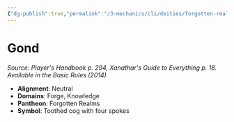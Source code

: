 ```yaml
---
{"dg-publish":true,"permalink":"/3-mechanics/cli/deities/forgotten-realms-gond/","tags":["ttrpg-cli/compendium/src/5e/phb","ttrpg-cli/deity/forgotten-realms","ttrpg-cli/domain/forge","ttrpg-cli/domain/knowledge"],"noteIcon":""}
---
```


# Gond
*Source: Player's Handbook p. 294, Xanathar's Guide to Everything p. 18. Available in the Basic Rules (2014)* 

- **Alignment**: Neutral
- **Domains**: Forge, Knowledge
- **Pantheon**: Forgotten Realms
- **Symbol**: Toothed cog with four spokes